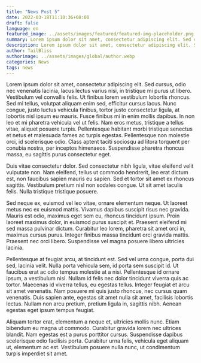 ```yaml
---
title: "News Post 5"
date: 2022-03-18T11:10:36+08:00
draft: false
language: en
featured_image: ../assets/images/featured/featured-img-placeholder.png
summary: Lorem ipsum dolor sit amet, consectetur adipiscing elit. Sed cursus, odio nec venenatis lacinia, lacus lectus varius nisi, in tristique mi purus ut libero.
description: Lorem ipsum dolor sit amet, consectetur adipiscing elit. Sed cursus, odio nec venenatis lacinia, lacus lectus varius nisi, in tristique mi purus ut libero. Vestibulum vel convallis felis. Ut finibus lorem vestibulum lobortis rhoncus.
author: TailBliss
authorimage: ../assets/images/global/author.webp
categories: News
tags: news
---
```


Lorem ipsum dolor sit amet, consectetur adipiscing elit. Sed cursus, odio nec venenatis lacinia, lacus lectus varius nisi, in tristique mi purus ut libero. <!--more--> Vestibulum vel convallis felis. Ut finibus lorem vestibulum lobortis rhoncus. Sed mi tellus, volutpat aliquam enim sed, efficitur cursus lacus. Nunc congue, justo luctus vehicula finibus, tortor justo consectetur ligula, at lobortis nisl ipsum eu mauris. Fusce finibus mi in enim mollis dapibus. In non leo et mi pharetra vehicula vel ut felis. Nam eros metus, tristique a tellus vitae, aliquet posuere turpis. Pellentesque habitant morbi tristique senectus et netus et malesuada fames ac turpis egestas. Pellentesque non molestie orci, id scelerisque odio. Class aptent taciti sociosqu ad litora torquent per conubia nostra, per inceptos himenaeos. Suspendisse pharetra rhoncus massa, eu sagittis purus consectetur eget.

Duis vitae consectetur dolor. Sed consectetur nibh ligula, vitae eleifend velit vulputate non. Nam eleifend, tellus ut commodo hendrerit, leo erat dictum est, non faucibus sapien mauris eu sapien. Sed et tortor sit amet ex rhoncus sagittis. Vestibulum pretium nisl non sodales congue. Ut sit amet iaculis felis. Nulla tristique tristique posuere.

Sed neque ex, euismod vel leo vitae, ornare elementum neque. Ut laoreet metus nec ex euismod mattis. Vivamus dapibus suscipit risus nec gravida. Mauris est odio, maximus eget sem eu, rhoncus tincidunt ipsum. Proin laoreet maximus dolor, in euismod purus suscipit et. Praesent eleifend mi sed massa pulvinar dictum. Curabitur leo lorem, pharetra sit amet orci in, maximus cursus purus. Integer finibus massa tincidunt orci gravida mattis. Praesent nec orci libero. Suspendisse vel magna posuere libero ultricies lacinia.

Pellentesque at feugiat arcu, at tincidunt est. Sed vel urna congue, porta dui sed, lacinia velit. Nulla porta vehicula sem, id porta sem suscipit id. Ut faucibus erat ac odio tempus molestie at a nisi. Pellentesque id ornare ipsum, a vestibulum nisi. Nullam id felis nec dolor tincidunt viverra quis ac tortor. Maecenas id viverra tellus, eu egestas tellus. Integer feugiat et arcu sit amet venenatis. Nam posuere mi quis justo rhoncus, nec cursus quam venenatis. Duis sapien ante, egestas sit amet nulla sit amet, facilisis lobortis lectus. Nullam non arcu pretium, pretium ligula in, sagittis nibh. Aenean egestas eget ipsum tempus feugiat.

Aliquam tortor erat, elementum a neque et, ultricies mollis nunc. Etiam bibendum eu magna ut commodo. Curabitur gravida lorem nec ultrices blandit. Nam egestas est a purus porttitor cursus. Suspendisse dapibus scelerisque odio facilisis porta. Curabitur urna felis, vehicula eget aliquam ut, elementum ac est. Vestibulum posuere nulla nunc, ut condimentum turpis imperdiet sit amet.